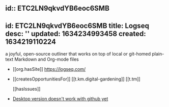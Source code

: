 id:: ETC2LN9qkvdYB6eoc6SMB
---
id: ETC2LN9qkvdYB6eoc6SMB
title: Logseq
desc: ''
updated: 1634234993458
created: 1634219110224
---

a joyful, open-source outliner that works on top of local or git-homed plain-text Markdown and Org-mode files

- [[org.hasSite]] https://logseq.com/
- [[createsOpportunitiesFor]] [[t.km.digital-gardening]] [[t.tm]]
  
  [[hasIssues]]
- [Desktop version doesn't work with github yet](https://www.reddit.com/r/logseq/comments/og3tkf/github_repository_for_desktop_app/)